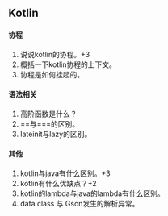 ## Kotlin

#### 协程

1. 说说kotlin的协程。+3
2. 概括一下kotlin协程的上下文。
3. 协程是如何挂起的。



#### 语法相关

1. 高阶函数是什么？
2. ==与===的区别。
3. lateinit与lazy的区别。



#### 其他

1. kotlin与java有什么区别。+3
2. kotlin有什么优缺点？+2
3. kotlin的lambda与java的lambda有什么区别。
4. data class 与 Gson发生的解析异常。

